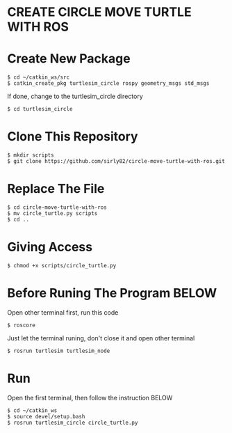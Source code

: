 # CREATE CIRCLE MOVE TURTLE WITH ROS

# Create New Package
```
$ cd ~/catkin_ws/src
$ catkin_create_pkg turtlesim_circle rospy geometry_msgs std_msgs
```

If done, change to the turtlesim_circle directory
```
$ cd turtlesim_circle
```

# Clone This Repository
```
$ mkdir scripts
$ git clone https://github.com/sirly82/circle-move-turtle-with-ros.git
```

# Replace The File
```
$ cd circle-move-turtle-with-ros
$ mv circle_turtle.py scripts
$ cd ..
```

# Giving Access
```
$ chmod +x scripts/circle_turtle.py
```
# Before Runing The Program BELOW
Open other terminal first, run this code
```
$ roscore
```
Just let the terminal runing, don't close it and open other terminal
```
$ rosrun turtlesim turtlesim_node
```

# Run
Open the first terminal, then follow the instruction BELOW
```
$ cd ~/catkin_ws
$ source devel/setup.bash
$ rosrun turtlesim_circle circle_turtle.py
```


